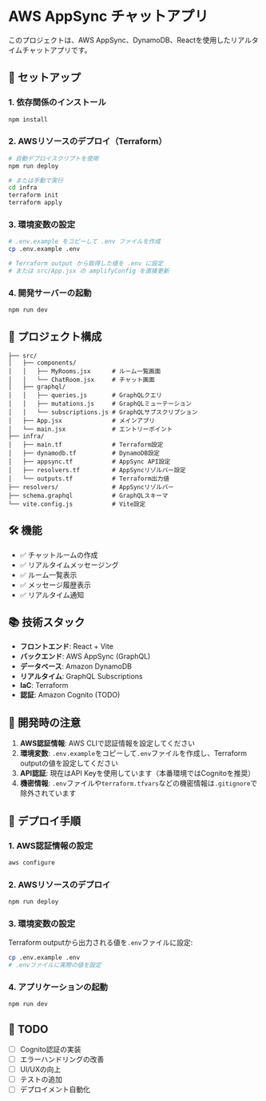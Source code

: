 # AWS AppSync チャットアプリ

このプロジェクトは、AWS AppSync、DynamoDB、Reactを使用したリアルタイムチャットアプリです。

## 🚀 セットアップ

### 1. 依存関係のインストール
```bash
npm install
```

### 2. AWSリソースのデプロイ（Terraform）
```bash
# 自動デプロイスクリプトを使用
npm run deploy

# または手動で実行
cd infra
terraform init
terraform apply
```

### 3. 環境変数の設定
```bash
# .env.example をコピーして .env ファイルを作成
cp .env.example .env

# Terraform output から取得した値を .env に設定
# または src/App.jsx の amplifyConfig を直接更新
```

### 4. 開発サーバーの起動
```bash
npm run dev
```

## 📁 プロジェクト構成

```
├── src/
│   ├── components/
│   │   ├── MyRooms.jsx      # ルーム一覧画面
│   │   └── ChatRoom.jsx     # チャット画面
│   ├── graphql/
│   │   ├── queries.js       # GraphQLクエリ
│   │   ├── mutations.js     # GraphQLミューテーション
│   │   └── subscriptions.js # GraphQLサブスクリプション
│   ├── App.jsx              # メインアプリ
│   └── main.jsx             # エントリーポイント
├── infra/
│   ├── main.tf              # Terraform設定
│   ├── dynamodb.tf          # DynamoDB設定
│   ├── appsync.tf           # AppSync API設定
│   ├── resolvers.tf         # AppSyncリゾルバー設定
│   └── outputs.tf           # Terraform出力値
├── resolvers/               # AppSyncリゾルバー
├── schema.graphql           # GraphQLスキーマ
└── vite.config.js           # Vite設定
```

## 🛠 機能

- ✅ チャットルームの作成
- ✅ リアルタイムメッセージング
- ✅ ルーム一覧表示
- ✅ メッセージ履歴表示
- ✅ リアルタイム通知

## 📚 技術スタック

- **フロントエンド**: React + Vite
- **バックエンド**: AWS AppSync (GraphQL)
- **データベース**: Amazon DynamoDB
- **リアルタイム**: GraphQL Subscriptions
- **IaC**: Terraform
- **認証**: Amazon Cognito (TODO)

## 🔧 開発時の注意

1. **AWS認証情報**: AWS CLIで認証情報を設定してください
2. **環境変数**: `.env.example`をコピーして`.env`ファイルを作成し、Terraform outputの値を設定してください
3. **API認証**: 現在はAPI Keyを使用しています（本番環境ではCognitoを推奨）
4. **機密情報**: `.env`ファイルや`terraform.tfvars`などの機密情報は`.gitignore`で除外されています

## 🚀 デプロイ手順

### 1. AWS認証情報の設定
```bash
aws configure
```

### 2. AWSリソースのデプロイ
```bash
npm run deploy
```

### 3. 環境変数の設定
Terraform outputから出力される値を`.env`ファイルに設定:
```bash
cp .env.example .env
# .envファイルに実際の値を設定
```

### 4. アプリケーションの起動
```bash
npm run dev
```

## 📝 TODO

- [ ] Cognito認証の実装
- [ ] エラーハンドリングの改善
- [ ] UI/UXの向上
- [ ] テストの追加
- [ ] デプロイメント自動化
